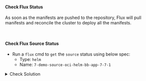 #### Check Flux Status
As soon as the manifests are pushed to the repository, Flux will pull manifests and reconcile the cluster to deploy all the manifests.

<br>

#### Check Flux Source Status
- Run a `flux` cmd to `get` the `source` status using below spec:
    - Type: `helm`
    - Name: `7-demo-source-oci-helm-bb-app-7-7-1`

<details><summary>Check Solution</summary>

```
flux reconcile source git flux-system

flux get source helm 7-demo-source-oci-helm-bb-app-7-7-1
```{{exec}}

</details>

<br>

#### Check Flux HelmRelease Status
- Run a `flux` cmd to `get` the `HelmRelease` status using below spec:
    - Type: `helmrelease`
    - Name: `7-demo-helm-release-oci-bb-app-7-7-1`

<details><summary>Check Solution</summary>

```
flux get helmrelease 7-demo-helm-release-oci-bb-app-7-7-1
```{{exec}}

</details>

<br>

#### Check Kubernetes Namespace
A new namespace `7-demo` is created
```
k get ns
```{{exec}}

Check the status of deployment, pod, service are in `RUNNING` state
```
k -n 7-demo get all
```{{exec}}

#### Access the application on its NodePort
Now `access/play` Block Buster App - `version 7.7.1` using the below link:

# [Play Block Buster App - 7.7.1]({{TRAFFIC_HOST1_30771}})

> From v7.7.0, the game has a `High Score` field

> Complete `Level 1` to play/start `Level 2`

<br>

###### ****If you face any issue or have a new suggestion, please raise it here: [issues tracker](https://github.com/sidd-harth/fluxcd-tracker/issues)*